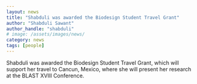 ```yaml
---
layout: news
title: "Shabduli was awarded the Biodesign Student Travel Grant"
author: "Shabduli Sawant"
author_handle: "shabduli"
# image: /assets/images/news/
category: news
tags: [people]
---
```

Shabduli was awarded the Biodesign Student Travel Grant, which will support her travel to Cancun, Mexico, where she will present her research at the BLAST XVIII Conference.